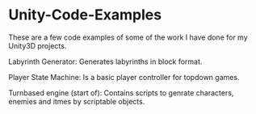 # Unity-Code-Examples

These are a few code examples of some of the work I have done for my Unity3D projects.

Labyrinth Generator: Generates labyrinths in block format.

Player State Machine: Is a basic player controller for topdown games.

Turnbased engine (start of): Contains scripts to genrate characters, enemies and itmes by scriptable objects.
